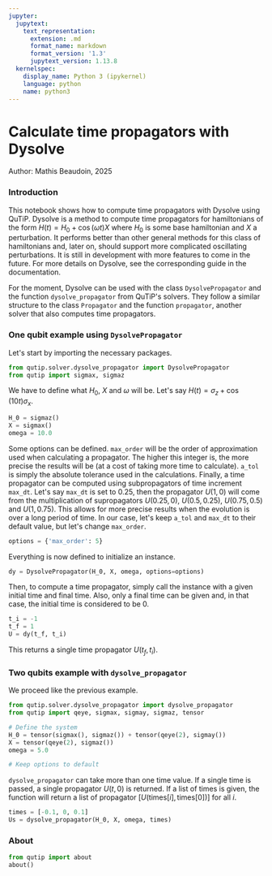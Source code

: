 ```yaml
---
jupyter:
  jupytext:
    text_representation:
      extension: .md
      format_name: markdown
      format_version: '1.3'
      jupytext_version: 1.13.8
  kernelspec:
    display_name: Python 3 (ipykernel)
    language: python
    name: python3
---
```


# Calculate time propagators with Dysolve

Author: Mathis Beaudoin, 2025

### Introduction

This notebook shows how to compute time propagators with Dysolve using QuTiP. Dysolve is a method to compute time propagators for hamiltonians of the form $H(t) = H_0 + \cos(\omega t)X$ where $H_0$ is some base hamiltonian and $X$ a perturbation. It performs better than other general methods for this class of hamiltonians and, later on, should support more complicated oscillating perturbations. It is still in development with more features to come in the future. For more details on Dysolve, see the corresponding guide in the documentation.

For the moment, Dysolve can be used with the class `DysolvePropagator` and the function `dysolve_propagator` from QuTiP's solvers. They follow a similar structure to the class `Propagator` and the function `propagator`, another solver that also computes time propagators. 

### One qubit example using `DysolvePropagator`

Let's start by importing the necessary packages.

```python
from qutip.solver.dysolve_propagator import DysolvePropagator
from qutip import sigmax, sigmaz
```

We have to define what $H_0$, $X$ and $\omega$ will be. Let's say $H(t) = \sigma_z + \cos(10t)\sigma_x$.

```python
H_0 = sigmaz()
X = sigmax()
omega = 10.0
```

Some options can be defined. `max_order` will be the order of approximation used when calculating a propagator. The higher this integer is, the more precise the results will be (at a cost of taking more time to calculate). `a_tol` is simply the absolute tolerance used in the calculations. Finally, a time propagator can be computed using subpropagators of time increment `max_dt`. Let's say `max_dt` is set to 0.25, then the propagator $U(1, 0)$ will come from the multiplication of supropagators $U(0.25, 0)$, $U(0.5, 0.25)$, $U(0.75, 0.5)$ and $U(1, 0.75)$. This allows for more precise results when the evolution is over a long period of time. In our case, let's keep `a_tol` and `max_dt` to their default value, but let's change `max_order`.

```python
options = {'max_order': 5}
```

Everything is now defined to initialize an instance.

```python
dy = DysolvePropagator(H_0, X, omega, options=options)
```

Then, to compute a time propagator, simply call the instance with a given initial time and final time. Also, only a final time can be given and, in that case, the initial time is considered to be 0.

```python
t_i = -1
t_f = 1
U = dy(t_f, t_i)
```

This returns a single time propagator $U(t_f, t_i)$.

### Two qubits example with `dysolve_propagator`

We proceed like the previous example.

```python
from qutip.solver.dysolve_propagator import dysolve_propagator
from qutip import qeye, sigmax, sigmay, sigmaz, tensor

# Define the system
H_0 = tensor(sigmax(), sigmaz()) + tensor(qeye(2), sigmay())
X = tensor(qeye(2), sigmaz())
omega = 5.0

# Keep options to default
```

`dysolve_propagator` can take more than one time value. If a single time is passed, a single propagator $U(t,0)$ is returned. If a list of times is given, the function will return a list of propagator $[U(\text{times}[i], \text{times}[0])]$ for all $i$. 

```python
times = [-0.1, 0, 0.1]
Us = dysolve_propagator(H_0, X, omega, times)
```

### About

```python
from qutip import about
about()
```